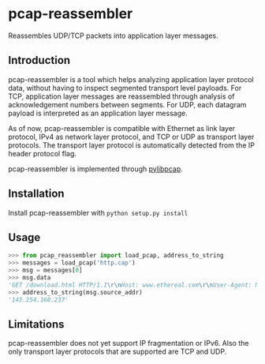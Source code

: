 pcap-reassembler
================
Reassembles UDP/TCP packets into application layer messages.

Introduction
------------
pcap-reassembler is a tool which helps analyzing application layer protocol
data, without having to inspect segmented transport level payloads.
For TCP, application layer messages are reassembled through analysis of
acknowledgement numbers between segments. For UDP, each datagram payload is
interpreted as an application layer message.

As of now, pcap-reassembler is compatible with Ethernet as link layer protocol,
IPv4 as network layer protocol, and TCP or UDP as transport layer protocols. The
transport layer protocol is automatically detected from the IP header protocol
flag.

pcap-reassembler is implemented through [pylibpcap](http://pylibpcap.sourceforge.net/).

Installation
------------

Install pcap-reassembler with ```python setup.py install```

Usage
-----
```python
>>> from pcap_reassembler import load_pcap, address_to_string
>>> messages = load_pcap('http.cap')
>>> msg = messages[0]
>>> msg.data
'GET /download.html HTTP/1.1\r\nHost: www.ethereal.com\r\nUser-Agent: Mozilla/5.0 (Windows; U; Windows NT 5.1; en-US; rv:1.6) Gecko/20040113\r\nAccept: text/xml,application/xml,application/xhtml+xml,text/html;q=0.9,text/plain;q=0.8,image/png,image/jpeg,image/gif;q=0.2,*/*;q=0.1\r\nAccept-Language: en-us,en;q=0.5\r\nAccept-Encoding: gzip,deflate\r\nAccept-Charset: ISO-8859-1,utf-8;q=0.7,*;q=0.7\r\nKeep-Alive: 300\r\nConnection: keep-alive\r\nReferer: http://www.ethereal.com/development.html\r\n\r\n'
>>> address_to_string(msg.source_addr)
'145.254.160.237'
```

Limitations
-----------
pcap-reassembler does not yet support IP fragmentation or IPv6. Also the only
transport layer protocols that are supported are TCP and UDP.

